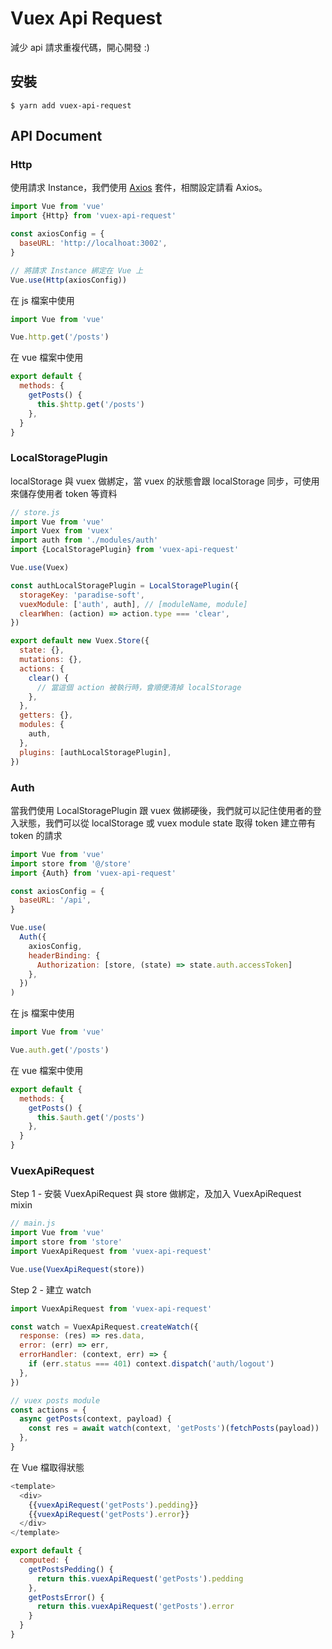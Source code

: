 # Vuex Api Request

減少 api 請求重複代碼，開心開發 :)

## 安裝

```
$ yarn add vuex-api-request
```

## API Document

### Http

使用請求 Instance，我們使用 [Axios](https://github.com/axios/axios) 套件，相關設定請看 Axios。

```js
import Vue from 'vue'
import {Http} from 'vuex-api-request'

const axiosConfig = {
  baseURL: 'http://localhoat:3002',
}

// 將請求 Instance 綁定在 Vue 上
Vue.use(Http(axiosConfig))
```
在 js 檔案中使用

```js
import Vue from 'vue'

Vue.http.get('/posts')

```

在 vue 檔案中使用

```js
export default {
  methods: {
    getPosts() {
      this.$http.get('/posts')
    },
  }
}

```

### LocalStoragePlugin

localStorage 與 vuex 做綁定，當 vuex 的狀態會跟 localStorage 同步，可使用來儲存使用者 token 等資料

```js
// store.js
import Vue from 'vue'
import Vuex from 'vuex'
import auth from './modules/auth'
import {LocalStoragePlugin} from 'vuex-api-request'

Vue.use(Vuex)

const authLocalStoragePlugin = LocalStoragePlugin({
  storageKey: 'paradise-soft',
  vuexModule: ['auth', auth], // [moduleName, module]
  clearWhen: (action) => action.type === 'clear',
})

export default new Vuex.Store({
  state: {},
  mutations: {},
  actions: {
    clear() {
      // 當這個 action 被執行時，會順便清掉 localStorage
    },
  },
  getters: {},
  modules: {
    auth,
  },
  plugins: [authLocalStoragePlugin],
})
```

### Auth

當我們使用 LocalStoragePlugin 跟 vuex 做綁硬後，我們就可以記住使用者的登入狀態，我們可以從
localStorage 或 vuex module state 取得 token 建立帶有 token 的請求

```js
import Vue from 'vue'
import store from '@/store'
import {Auth} from 'vuex-api-request'

const axiosConfig = {
  baseURL: '/api',
}

Vue.use(
  Auth({
    axiosConfig,
    headerBinding: {
      Authorization: [store, (state) => state.auth.accessToken]
    },
  })
)
```
在 js 檔案中使用

```js
import Vue from 'vue'

Vue.auth.get('/posts')

```

在 vue 檔案中使用

```js
export default {
  methods: {
    getPosts() {
      this.$auth.get('/posts')
    },
  }
}

```

### VuexApiRequest

Step 1 - 安裝 VuexApiRequest 與 store 做綁定，及加入 VuexApiRequest mixin

```js
// main.js
import Vue from 'vue'
import store from 'store'
import VuexApiRequest from 'vuex-api-request'

Vue.use(VuexApiRequest(store))
```

Step 2 - 建立 watch

```js
import VuexApiRequest from 'vuex-api-request'

const watch = VuexApiRequest.createWatch({
  response: (res) => res.data,
  error: (err) => err,
  errorHandler: (context, err) => {
    if (err.status === 401) context.dispatch('auth/logout')
  },
})

// vuex posts module
const actions = {
  async getPosts(context, payload) {
    const res = await watch(context, 'getPosts')(fetchPosts(payload))
  },
}
```

在 Vue 檔取得狀態

```js
<template>
  <div>
    {{vuexApiRequest('getPosts').pedding}}
    {{vuexApiRequest('getPosts').error}}
  </div>
</template>

export default {
  computed: {
    getPostsPedding() {
      return this.vuexApiRequest('getPosts').pedding
    },
    getPostsError() {
      return this.vuexApiRequest('getPosts').error
    }
  }
}
```